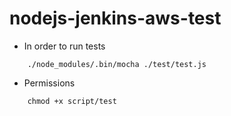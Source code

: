 # nodejs-jenkins-aws-test

* In order to run tests
```
    ./node_modules/.bin/mocha ./test/test.js
```
* Permissions
```
    chmod +x script/test
```